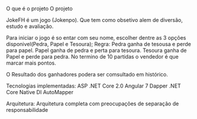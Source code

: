 O que é o projeto O projeto 

  JokeFH é um jogo (Jokenpo). Que tem como obsetivo alem de diversão, estudo e avaliação. 

  Para iniciar o jogo é so entar com seu nome, escolher dentre as 3 opções disponivel(Pedra, Papel e Tesoura); 
  Regra: 
    Pedra ganha de tesousa e perde para papel. 
    Papel ganha de pedra e perta para tesoura. 
    Tesoura ganha de Papel e perde para pedra. 
    No termino de 10 partidas o vendedor é que marcar mais pontos. 
  
  O Resultado dos ganhadores podera ser comsultado em histórico. 
 
Tecnologias implementadas:
  ASP .NET Core 2.0
  Angular 7
  Dapper
  .NET Core Native DI
  AutoMapper
  
Arquitetura:
  Arquitetura completa com preocupações de separação de responsabilidade

